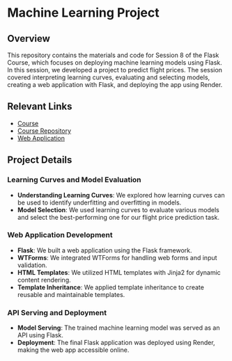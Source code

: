# Machine Learning Project

## Overview

This repository contains the materials and code for Session 8 of the Flask Course, which focuses on deploying machine learning models using Flask. In this session, we developed a project to predict flight prices. The session covered interpreting learning curves, evaluating and selecting models, creating a web application with Flask, and deploying the app using Render.

## Relevant Links
- [Course](https://learnwith.campusx.in/courses/Flask-for-Machine-Learning-Introduction-to-Flask--Dynamic-URL-Redirection-URL-Building-Jinja-Templates-Forms--Input-Validation-Databases-Sessions-Cookies-Training--Deloyment-of-ML-Model-6658698ad54433398d1a487b)
- [Course Repository](https://github.com/MisbahullahSheriff/flask-course)
- [Web Application](https://flask-course-ml-project.onrender.com)

## Project Details

### Learning Curves and Model Evaluation

- **Understanding Learning Curves**: We explored how learning curves can be used to identify underfitting and overfitting in models.
- **Model Selection**: We used learning curves to evaluate various models and select the best-performing one for our flight price prediction task.

### Web Application Development

- **Flask**: We built a web application using the Flask framework.
- **WTForms**: We integrated WTForms for handling web forms and input validation.
- **HTML Templates**: We utilized HTML templates with Jinja2 for dynamic content rendering.
- **Template Inheritance**: We applied template inheritance to create reusable and maintainable templates.

### API Serving and Deployment

- **Model Serving**: The trained machine learning model was served as an API using Flask.
- **Deployment**: The final Flask application was deployed using Render, making the web app accessible online.
